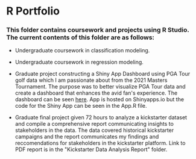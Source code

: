 # R Portfolio

### This folder contains coursework and projects using R Studio. The current contents of this folder are as follows:

- Undergraduate coursework in classification modeling.

- Undergraduate coursework in regression modeling.

- Graduate project constructing a Shiny App Dashboard using PGA Tour golf data which I am passionate about from the 2021 Masters Tournament. The purpose was to better visualize PGA Tour data and create a dashboard that enhances the avid fan's experience. The dashboard can be seen [here](https://aweirth.shinyapps.io/shiny_masters/). App is hosted on Shinyapps.io but the code for the Shiny App can be seen in the App.R file.

- Graduate final project given 72 hours to analyze a kickstarter dataset and compile a comprehensive report communicating insights to stakeholders in the data. The data covered historical kickstarter campaigns and the report communicates my findings and reccomendations for stakeholders in the kickstarter platform. Link to PDF report is in the "Kickstarter Data Analysis Report" folder.

